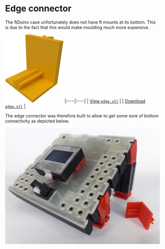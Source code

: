 # Edge connector

The ftDuino case unfortunately does not have ft mounts at
its bottom. This is due to the fact that this would make
moulding much more expensive.

![Edge connector](edge.png)
|:---:|:---:|
| [View `edge.stl`](edge.stl) |
| [Download `edge.stl`](edge.stl?raw=true) |

The edge connector was therefore built to allow to get some
sore of bottom connectivity as depicted below.

![A stand using the edge connector](stand.jpg)

